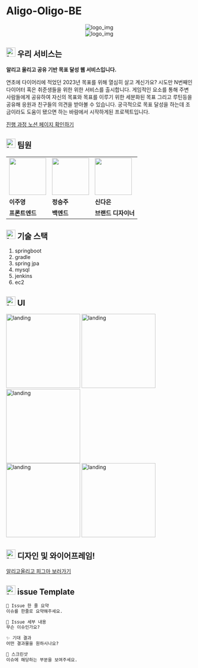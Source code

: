 # Aligo-Oligo-BE

  <div align="center">
  <img src="https://github.com/aligo-ligo/aligo-oligo-frontend-latest/assets/93697790/53eb0e8e-b873-493e-9387-4468f4cfc7a7" alt="logo_img"/>
</div>
<div align="center">
  <img src="https://github.com/aligo-ligo/aligo-oligo-frontend-latest/assets/93697790/5ec278a3-67dd-428a-b369-66ccebfcfb55" alt="logo_img"/>
  </div>

## <img src="https://github.com/aligo-ligo/aligo-oligo-frontend-latest/assets/93697790/37ea3489-8c58-40c4-a220-468f5a49a643" alt="logo_img" width="25px"/> 우리 서비스는

**알리고 올리고 공유 기반 목표 달성 웹 서비스입니다.**

연초에 다이어리에 적었던 2023년 목표를 위해 열심히 살고 계신가요? 시도만 N번째인 다이어터 혹은 취준생들을 위한 위한 서비스를 출시합니다. 게임적인 요소를 통해 주변 사람들에게 공유하여 자신의 목표와 목표를 이루기 위한 세분화된 목표 그리고 루틴등을 공유해 응원과 친구들의 의견을 받아볼 수 있습니다. 궁극적으로 목표 달성을 하는데 조금이라도 도움이 됐으면 하는 바람에서 시작하게된 프로젝트입니다.

[진행 과정 노션 페이지 확인하기](https://www.notion.so/1d2cfc5161254e07add110bc3fdc3457)

## <img src="https://github.com/aligo-ligo/aligo-oligo-frontend-latest/assets/93697790/37ea3489-8c58-40c4-a220-468f5a49a643" alt="logo_img" width="25px"/> 팀원

<table>
  <tr>
    <td>
      <a href="https://github.com/CodyMan0">
            <img src="https://avatars.githubusercontent.com/u/93697790?v=4" width="100px"/>
        </a>
    </td>
    <td>
      <a href="https://github.com/Icecoff22">
          	<img src="https://avatars.githubusercontent.com/u/114729161?v=4" width="100px" />
        </a>
    </td>
    <td>
      <a href="https://github.com/Ellie1-27">
            <img src="https://avatars.githubusercontent.com/u/136959822?v=4" width="100px"/>
        </a>
    </td>
  </tr>
  <tr>
    <td><b>이주영</b></td>
    <td><b>정승주</b></td>
    <td><b>신다은</b></td>
    
  </tr>
  <tr>
    <td><b>프론트엔드</b></td>
    <td><b>백엔드</b></td>
    <td><b>브랜드 디자이너</b></td>
  </tr>

  </tr>
</table>

## <img src="https://github.com/aligo-ligo/aligo-oligo-frontend-latest/assets/93697790/37ea3489-8c58-40c4-a220-468f5a49a643" alt="logo_img" width="25px"/> 기술 스택

1. springboot
2. gradle
3. spring jpa
4. mysql
5. jenkins
6. ec2

## <img src="https://github.com/aligo-ligo/aligo-oligo-frontend-latest/assets/93697790/37ea3489-8c58-40c4-a220-468f5a49a643" alt="logo_img" width="25px"/> UI

<div>
<img  src="https://github.com/aligo-ligo/aligo-oligo-frontend-latest/assets/93697790/b5943a39-39ea-47f1-b495-2c68c02eb96c" alt="landing" width="200px"/>
<img src="https://github.com/aligo-ligo/aligo-oligo-frontend-latest/assets/93697790/c6a6ed64-8ed5-4611-9291-aa7863604dd7" alt="landing" width="200px"/>
<img src="https://github.com/aligo-ligo/aligo-oligo-frontend-latest/assets/93697790/badb4f26-59e7-4902-86f0-a3d669853d38" alt="landing" width="200px"/>

</div>
<img src="https://github.com/aligo-ligo/aligo-oligo-frontend-latest/assets/93697790/1dc71300-495f-4bef-9e1d-543f980ec5f8" alt="landing" width="200px"/>
<img src="https://github.com/aligo-ligo/aligo-oligo-frontend-latest/assets/93697790/699eb20b-1312-47bd-8e10-917b7ac24347" alt="landing" width="200px"/>

## <img src="https://github.com/aligo-ligo/aligo-oligo-frontend-latest/assets/93697790/37ea3489-8c58-40c4-a220-468f5a49a643" alt="logo_img" width="25px"/> 디자인 및 와이어프레임!

[알리고올리고 피그마 보러가기 ](https://www.figma.com/file/6AZLv4Oolyakjjbj9fV9Y7/%EC%95%8C%EB%A6%AC%EA%B3%A0-%EC%98%AC%EB%A6%AC%EA%B3%A0-%ED%94%84%EB%A1%9C%EC%A0%9D%ED%8A%B8?type=design&node-id=0-1&mode=design&t=fOlAyICiQyFJfjtj-0)

## <img src="https://github.com/aligo-ligo/aligo-oligo-frontend-latest/assets/93697790/37ea3489-8c58-40c4-a220-468f5a49a643" alt="logo_img" width="25px"/> issue Template

```md
🚅 Issue 한 줄 요약
이슈를 한줄로 요약해주세요.

🤷 Issue 세부 내용
무슨 이슈인가요?

✨ 기대 결과
어떤 결과물을 원하시나요?

📸 스크린샷
이슈에 해당하는 부분을 보여주세요.
```
